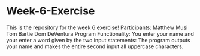 # Week-6-Exercise

This is the repository for the week 6 exercise!
Participants:
	Matthew Musi
	Tom Bartie
	Dom DeVentura
Program Functionality:
	You enter your name and your enter a word given by the two input statements:
	The program outputs your name and makes the entire second input all uppercase characters.
